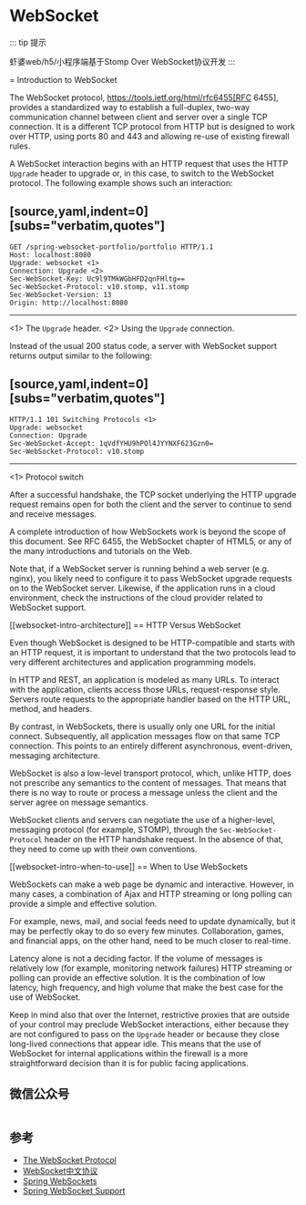 # WebSocket

::: tip 提示

虾婆web/h5/小程序端基于Stomp Over WebSocket协议开发
:::

= Introduction to WebSocket

The WebSocket protocol, https://tools.ietf.org/html/rfc6455[RFC 6455], provides a standardized
way to establish a full-duplex, two-way communication channel between client and server
over a single TCP connection. It is a different TCP protocol from HTTP but is designed to
work over HTTP, using ports 80 and 443 and allowing re-use of existing firewall rules.

A WebSocket interaction begins with an HTTP request that uses the HTTP `Upgrade` header
to upgrade or, in this case, to switch to the WebSocket protocol. The following example
shows such an interaction:

[source,yaml,indent=0]
[subs="verbatim,quotes"]
----
	GET /spring-websocket-portfolio/portfolio HTTP/1.1
	Host: localhost:8080
	Upgrade: websocket <1>
	Connection: Upgrade <2>
	Sec-WebSocket-Key: Uc9l9TMkWGbHFD2qnFHltg==
	Sec-WebSocket-Protocol: v10.stomp, v11.stomp
	Sec-WebSocket-Version: 13
	Origin: http://localhost:8080
----
<1> The `Upgrade` header.
<2> Using the `Upgrade` connection.


Instead of the usual 200 status code, a server with WebSocket support returns output
similar to the following:

[source,yaml,indent=0]
[subs="verbatim,quotes"]
----
	HTTP/1.1 101 Switching Protocols <1>
	Upgrade: websocket
	Connection: Upgrade
	Sec-WebSocket-Accept: 1qVdfYHU9hPOl4JYYNXF623Gzn0=
	Sec-WebSocket-Protocol: v10.stomp
----
<1> Protocol switch

After a successful handshake, the TCP socket underlying the HTTP upgrade request remains
open for both the client and the server to continue to send and receive messages.

A complete introduction of how WebSockets work is beyond the scope of this document.
See RFC 6455, the WebSocket chapter of HTML5, or any of the many introductions and
tutorials on the Web.

Note that, if a WebSocket server is running behind a web server (e.g. nginx), you
likely need to configure it to pass WebSocket upgrade requests on to the WebSocket
server. Likewise, if the application runs in a cloud environment, check the
instructions of the cloud provider related to WebSocket support.


[[websocket-intro-architecture]]
== HTTP Versus WebSocket

Even though WebSocket is designed to be HTTP-compatible and starts with an HTTP request,
it is important to understand that the two protocols lead to very different
architectures and application programming models.

In HTTP and REST, an application is modeled as many URLs. To interact with the application,
clients access those URLs, request-response style. Servers route requests to the
appropriate handler based on the HTTP URL, method, and headers.

By contrast, in WebSockets, there is usually only one URL for the initial connect.
Subsequently, all application messages flow on that same TCP connection. This points to
an entirely different asynchronous, event-driven, messaging architecture.

WebSocket is also a low-level transport protocol, which, unlike HTTP, does not prescribe
any semantics to the content of messages. That means that there is no way to route or process
a message unless the client and the server agree on message semantics.

WebSocket clients and servers can negotiate the use of a higher-level, messaging protocol
(for example, STOMP), through the `Sec-WebSocket-Protocol` header on the HTTP handshake request.
In the absence of that, they need to come up with their own conventions.




[[websocket-intro-when-to-use]]
== When to Use WebSockets

WebSockets can make a web page be dynamic and interactive. However, in many cases,
a combination of Ajax and HTTP streaming or long polling can provide a simple and
effective solution.

For example, news, mail, and social feeds need to update dynamically, but it may be
perfectly okay to do so every few minutes. Collaboration, games, and financial apps, on
the other hand, need to be much closer to real-time.

Latency alone is not a deciding factor. If the volume of messages is relatively low (for example,
monitoring network failures) HTTP streaming or polling can provide an effective solution.
It is the combination of low latency, high frequency, and high volume that make the best
case for the use of WebSocket.

Keep in mind also that over the Internet, restrictive proxies that are outside of your control
may preclude WebSocket interactions, either because they are not configured to pass on the
`Upgrade` header or because they close long-lived connections that appear idle. This
means that the use of WebSocket for internal applications within the firewall is a more
straightforward decision than it is for public facing applications.




## 微信公众号

<img :src="$withBase('/image/qrcode_xiaperio_430.jpg')" style="width:250px;"/>

## 参考

- [The WebSocket Protocol](https://tools.ietf.org/html/rfc6455)
- [WebSocket中文协议](/protocol/rfc6455.md)
- [Spring WebSockets](https://docs.spring.io/spring/docs/current/spring-framework-reference/web.html#websocket-intro)
- [Spring WebSocket Support](https://docs.spring.io/spring-framework/docs/5.0.0.BUILD-SNAPSHOT/spring-framework-reference/html/websocket.html)
